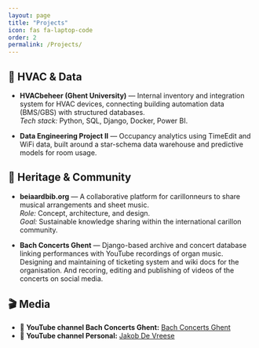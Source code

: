 ```yaml
---
layout: page
title: "Projects"
icon: fas fa-laptop-code
order: 2
permalink: /Projects/
---
```


## 🔧 HVAC & Data

- **HVACbeheer (Ghent University)** — Internal inventory and integration system for HVAC devices, connecting building automation data (BMS/GBS) with structured databases.  
  _Tech stack:_ Python, SQL, Django, Docker, Power BI.

- **Data Engineering Project II** — Occupancy analytics using TimeEdit and WiFi data, built around a star-schema data warehouse and predictive models for room usage.

## 🎵 Heritage & Community

- **beiaardbib.org** — A collaborative platform for carillonneurs to share musical arrangements and sheet music.  
  _Role:_ Concept, architecture, and design.  
  _Goal:_ Sustainable knowledge sharing within the international carillon community.

- **Bach Concerts Ghent** — Django-based archive and concert database linking performances with YouTube recordings of organ music. Designing and maintaining of ticketing system and wiki docs for the organisation. And recoring, editing and publishing of videos of the concerts on social media.

## 🎬 Media

- 🎥 **YouTube channel Bach Concerts Ghent:** [Bach Concerts Ghent](https://youtube.com/@bachconcertsghent)
- 🎥 **YouTube channel Personal:** [Jakob De Vreese](https://www.youtube.com/@jakobdevreese)
